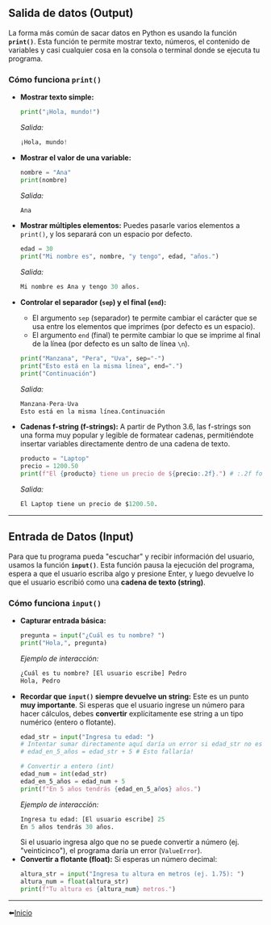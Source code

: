 ## Salida de datos (Output)
La forma más común de sacar datos en Python es usando la función **`print()`**. Esta función te permite mostrar texto, números, el contenido de variables y casi cualquier cosa en la consola o terminal donde se ejecuta tu programa.
### Cómo funciona `print()`
- **Mostrar texto simple:**
    ```python
    print("¡Hola, mundo!")
    ```
    _Salida:_
    ```python
    ¡Hola, mundo!
    ```
    
- **Mostrar el valor de una variable:**
    ```python
    nombre = "Ana"
    print(nombre)
    ```
    _Salida:_
    ```python
    Ana
    ```
- **Mostrar múltiples elementos:** Puedes pasarle varios elementos a `print()`, y los separará con un espacio por defecto.
    ```python
    edad = 30
    print("Mi nombre es", nombre, "y tengo", edad, "años.")
    ```
    _Salida:_
    ```python
    Mi nombre es Ana y tengo 30 años.
    ```
- **Controlar el separador (`sep`) y el final (`end`):**
    - El argumento `sep` (separador) te permite cambiar el carácter que se usa entre los elementos que imprimes (por defecto es un espacio).
    - El argumento `end` (final) te permite cambiar lo que se imprime al final de la línea (por defecto es un salto de línea `\n`).
    ```python
    print("Manzana", "Pera", "Uva", sep="-")
    print("Esto está en la misma línea", end=".")
    print("Continuación")
    ```
    _Salida:_
    ```python
    Manzana-Pera-Uva
    Esto está en la misma línea.Continuación
    ```
- **Cadenas f-string (f-strings):** A partir de Python 3.6, las f-strings son una forma muy popular y legible de formatear cadenas, permitiéndote insertar variables directamente dentro de una cadena de texto.
    ```python
    producto = "Laptop"
    precio = 1200.50
    print(f"El {producto} tiene un precio de ${precio:.2f}.") # :.2f formatea a 2 decimales
    ```
    _Salida:_
    ```python
    El Laptop tiene un precio de $1200.50.
    ```
---
## Entrada de Datos (Input)
Para que tu programa pueda "escuchar" y recibir información del usuario, usamos la función **`input()`**. Esta función pausa la ejecución del programa, espera a que el usuario escriba algo y presione Enter, y luego devuelve lo que el usuario escribió como una **cadena de texto (string)**.
### Cómo funciona `input()`
- **Capturar entrada básica:**
    ```python
    pregunta = input("¿Cuál es tu nombre? ")
    print("Hola,", pregunta)
    ```
    _Ejemplo de interacción:_
    ```python
    ¿Cuál es tu nombre? [El usuario escribe] Pedro
    Hola, Pedro
    ```
- **Recordar que `input()` siempre devuelve un string:** Este es un punto **muy importante**. Si esperas que el usuario ingrese un número para hacer cálculos, debes **convertir** explícitamente ese string a un tipo numérico (entero o flotante).
    ```python
    edad_str = input("Ingresa tu edad: ")
    # Intentar sumar directamente aquí daría un error si edad_str no es un número
    # edad_en_5_años = edad_str + 5 # Esto fallaría!
    
    # Convertir a entero (int)
    edad_num = int(edad_str)
    edad_en_5_años = edad_num + 5
    print(f"En 5 años tendrás {edad_en_5_años} años.")
    ```
    _Ejemplo de interacción:_
    ```python
    Ingresa tu edad: [El usuario escribe] 25
    En 5 años tendrás 30 años.
    ```
    Si el usuario ingresa algo que no se puede convertir a número (ej. "veinticinco"), el programa daría un error (`ValueError`).
- **Convertir a flotante (float):** Si esperas un número decimal:
    ```python
    altura_str = input("Ingresa tu altura en metros (ej. 1.75): ")
    altura_num = float(altura_str)
    print(f"Tu altura es {altura_num} metros.")
    ```

---

⬅️[Inicio](../../../README.md)